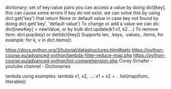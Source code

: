 dictionary: set of key:value pairs you can access a value by doing dict[key]. this can cause some errors if key do not exist. we can solve this by using dict.get('key') that return None or default value in case key not found by doing dict.get('key', 'default value')
To change or add a value we can do: dict[newKey] = newValue, or by bulk dict.update(k1:v1, k2....)
To remove item: dict.pop(key) or del(dict[key])
Supports len, .keys, .values, .items, for example: for k, v in dict.items():

https://docs.python.org/3/tutorial/datastructures.html#sets
https://python-course.eu/advanced-python/lambda-filter-reduce-map.php
https://python-course.eu/advanced-python/list-comprehension.php
Corey Schafer - youtube channel - Dictionaries

lambda using examples:
lambda x1, x2, ...: x1 + x2 + ..
list(map(func, itterable))